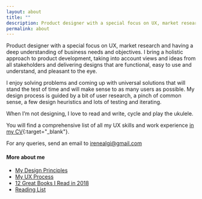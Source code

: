 ```yaml
---
layout: about
title: ""
description: Product designer with a special focus on UX, market research and having a deep understanding of business needs and objectives.
permalink: about
---
```



Product designer with a special focus on UX, market research and having a deep understanding of business needs and objectives. I bring a holistic approach to product development, taking into account views and ideas from all stakeholders and delivering designs that are functional, easy to use and understand, and pleasant to the eye.

I enjoy solving problems and coming up with universal solutions that will stand the test of time and will make sense to as many users as possible. My design process is guided by a bit of user research, a pinch of common sense, a few design heuristics and lots of testing and iterating.

When I’m not designing, I love to read and write, cycle and play the ukulele.

You will find a comprehensive list of all my UX skills and work experience [in my CV](irene-alegre-cv.pdf){:target="_blank"}.

For any queries, send an email to <irenealgi@gmail.com>

#### More about me

* [My Design Principles](/my-design-principles)
* [My UX Process](/ux-process)
* [12 Great Books I Read in 2018](/12-books-2018)
* [Reading List](/reading-list)
